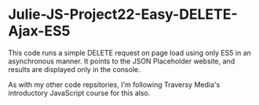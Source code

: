 # Julie-JS-Project22-Easy-DELETE-Ajax-ES5

This code runs a simple DELETE request on page load using only ES5 in an asynchronous manner. It points to the JSON Placeholder website, and results are displayed only in the console.

As with my other code repsitories, I'm following Traversy Media's introductory JavaScript course for this also. 
